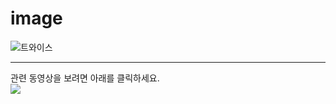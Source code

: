# image

![트와이스](https://raw.githubusercontent.com/mtinet/image/master/r3QqYGQ.jpg)


---
관련 동영상을 보려면 아래를 클릭하세요.  
[![](https://raw.githubusercontent.com/mtinet/image/master/github_imageServer.png)](https://youtu.be/w8VC7C7nnGc)
